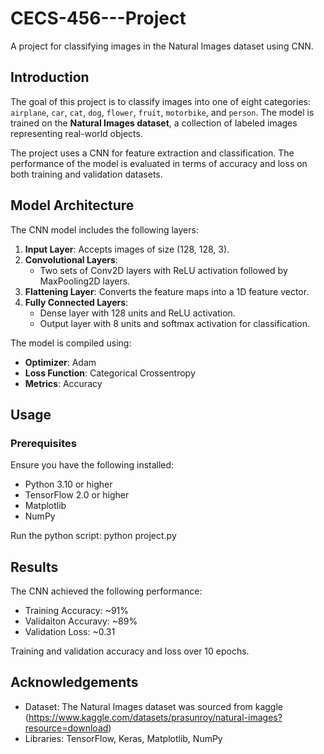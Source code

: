# CECS-456---Project
A project for classifying images in the Natural Images dataset using CNN.


## Introduction

The goal of this project is to classify images into one of eight categories: `airplane`, `car`, `cat`, `dog`, `flower`, `fruit`, `motorbike`, and `person`. The model is trained on the **Natural Images dataset**, a collection of labeled images representing real-world objects.

The project uses a CNN for feature extraction and classification. The performance of the model is evaluated in terms of accuracy and loss on both training and validation datasets.

## Model Architecture

The CNN model includes the following layers:
1. **Input Layer**: Accepts images of size (128, 128, 3).
2. **Convolutional Layers**: 
   - Two sets of Conv2D layers with ReLU activation followed by MaxPooling2D layers.
3. **Flattening Layer**: Converts the feature maps into a 1D feature vector.
4. **Fully Connected Layers**: 
   - Dense layer with 128 units and ReLU activation.
   - Output layer with 8 units and softmax activation for classification.

The model is compiled using:
- **Optimizer**: Adam
- **Loss Function**: Categorical Crossentropy
- **Metrics**: Accuracy

## Usage

### Prerequisites
Ensure you have the following installed:
- Python 3.10 or higher
- TensorFlow 2.0 or higher
- Matplotlib
- NumPy

Run the python script:
    python project.py

## Results
The CNN achieved the following performance:
- Training Accuracy: ~91%
- Validaiton Accuravy: ~89%
- Validation Loss: ~0.31

Training and validation accuracy and loss over 10 epochs.

## Acknowledgements 
- Dataset: The Natural Images dataset was sourced from kaggle (https://www.kaggle.com/datasets/prasunroy/natural-images?resource=download)
- Libraries: TensorFlow, Keras, Matplotlib, NumPy